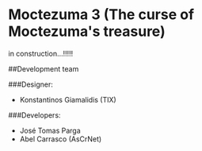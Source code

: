 # Moctezuma 3 (The curse of Moctezuma's treasure)

in construction...!!!!!

##Development team

###Designer:
* Konstantinos Giamalidis (TIX)

###Developers:
* José Tomas Parga
* Abel Carrasco (AsCrNet)

